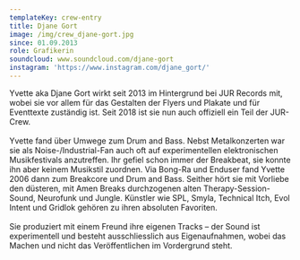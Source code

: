 ```yaml
---
templateKey: crew-entry
title: Djane Gort
image: /img/crew_djane-gort.jpg
since: 01.09.2013
role: Grafikerin
soundcloud: www.soundcloud.com/djane-gort
instagram: 'https://www.instagram.com/djane_gort/'
---
```

Yvette aka Djane Gort wirkt seit 2013 im Hintergrund bei JUR Records mit, wobei sie vor allem für das Gestalten der Flyers und Plakate und für Eventtexte zuständig ist. Seit 2018 ist sie nun auch offiziell ein Teil der JUR-Crew. \
\
Yvette fand über Umwege zum Drum and Bass. Nebst Metalkonzerten war sie als Noise-/Industrial-Fan auch oft auf experimentellen elektronischen Musikfestivals anzutreffen. Ihr gefiel schon immer der Breakbeat, sie konnte ihn aber keinem Musikstil zuordnen. Via Bong-Ra und Enduser fand Yvette 2006 dann zum Breakcore und Drum and Bass. Seither hört sie mit Vorliebe den düsteren, mit Amen Breaks durchzogenen alten Therapy-Session-Sound, Neurofunk und Jungle. Künstler wie SPL, Smyla, Technical Itch, Evol Intent und Gridlok gehören zu ihren absoluten Favoriten. \
\
Sie produziert mit einem Freund ihre eigenen Tracks – der Sound ist experimentell und besteht ausschliesslich aus Eigenaufnahmen, wobei das Machen und nicht das Veröffentlichen im Vordergrund steht.
